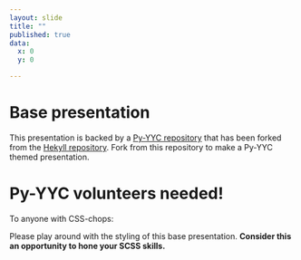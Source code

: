 ```yaml
---
layout: slide
title: ""
published: true
data:
  x: 0
  y: 0

---
```


# Base presentation #

This presentation is backed by a [Py-YYC repository](https://github.com/py-yyc/base-presentation) that has been forked from the [Hekyll repository](https://github.com/bmcmurray/hekyll). Fork from this repository to make a Py-YYC themed presentation.

# Py-YYC volunteers needed! #

To anyone with CSS-chops: 

Please play around with the styling of this base presentation. **Consider this an opportunity to hone your SCSS skills.**